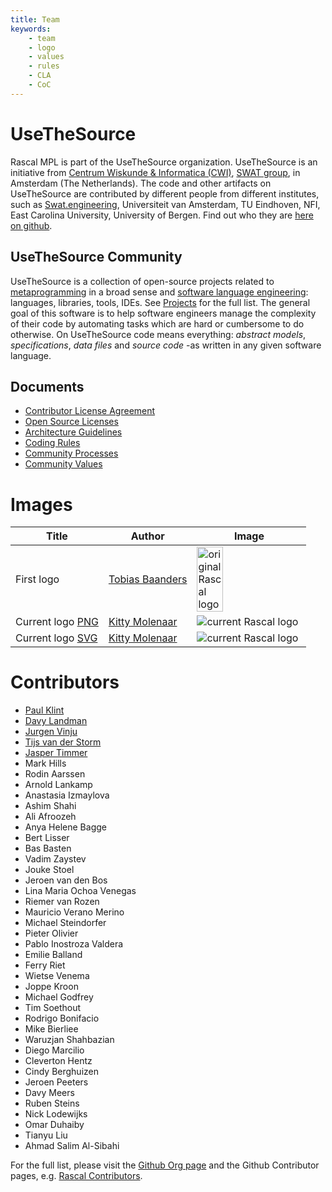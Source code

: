 ```yaml
---
title: Team
keywords:
    - team
    - logo
    - values
    - rules
    - CLA
    - CoC
---
```


# UseTheSource

Rascal MPL is part of the UseTheSource organization. UseTheSource is an initiative from [Centrum Wiskunde & Informatica (CWI)](https://www.cwi.nl/), [SWAT group](https://www.cwi.nl/research/groups/software-analysis-and-transformation), in Amsterdam (The Netherlands). The code and other artifacts on UseTheSource are contributed by different people from different institutes, such as [Swat.engineering](https://swat.engineering), Universiteit van Amsterdam, TU Eindhoven, NFI, East Carolina University, University of Bergen. Find out who they are [here on github](https://github.com/orgs/usethesource/people).

## UseTheSource Community

UseTheSource is a collection of open-source projects related to [metaprogramming](https://en.wikipedia.org/wiki/Metaprogramming) in a broad sense and [software language engineering](http://www.sleconf.org/): languages, libraries, tools, IDEs. See [Projects](https://usethesource.io/projects/) for the full list. The general goal of this software is to help software engineers manage the complexity of their code by automating tasks which are hard or cumbersome to do otherwise. On UseTheSource code means everything: *abstract models*, *specifications*, *data files* and *source code* -as written in any given software language.

## Documents

- [Contributor License Agreement](https://docs.google.com/forms/d/1uI6IsuKA-XMPt3jMbtQd9u0pQvDFQ99udbOoiB2La0A/viewform)
- [Open Source Licenses](https://usethesource.io/about/licenses.html)
- [Architecture Guidelines](https://usethesource.io/about/architecture.html)
- [Coding Rules](https://usethesource.io/about/coding.html)
- [Community Processes](https://usethesource.io/about/processes.html)
- [Community Values](https://usethesource.io/about/values.html)

# Images

| Title | Author | Image | 
| ----  | ---- | -----  |
| First logo | [Tobias Baanders](https://honingen.com/kunstenaar/tobias-baanders/) | <img alt="original Rascal logo" src="/images/old-rascal-logo.png" width="50%"></img> |
| Current logo [PNG](/images/rascal_logo.png) | [Kitty Molenaar](https://www.kittymolenaar.nl) | ![current Rascal logo](/images/rascal_logo.png) |
| Current logo [SVG](/images/rascal_logo.svg) | [Kitty Molenaar](https://www.kittymolenaar.nl) | ![current Rascal logo](/images/rascal_logo.svg) |

# Contributors

- [Paul Klint](https://github.com/PaulKlint) 
- [Davy Landman](https://github.com/DavyLandman) 
- [Jurgen Vinju](https://github.com/jurgenvinju) 
- [Tijs van der Storm](https://github.com/tvdstorm)
- [Jasper Timmer](https://github.com/jjwtimmer) 
- Mark Hills 
- Rodin Aarssen
- Arnold Lankamp 
- Anastasia Izmaylova
- Ashim Shahi
- Ali Afroozeh
- Anya Helene Bagge
- Bert Lisser
- Bas Basten
- Vadim Zaystev 
- Jouke Stoel
- Jeroen van den Bos 
- Lina Maria Ochoa Venegas 
- Riemer van Rozen 
- Mauricio Verano Merino 
- Michael Steindorfer
- Pieter Olivier 
- Pablo Inostroza Valdera 
- Emilie Balland
- Ferry Riet
- Wietse Venema
- Joppe Kroon
- Michael Godfrey
- Tim Soethout
- Rodrigo Bonifacio
- Mike Bierliee
- Waruzjan Shahbazian
- Diego Marcilio
- Cleverton Hentz
- Cindy Berghuizen
- Jeroen Peeters
- Davy Meers
- Ruben Steins
- Nick Lodewijks
- Omar Duhaiby
- Tianyu Liu
- Ahmad Salim Al-Sibahi

For the full list, please visit the [Github Org page](https://github.com/orgs/usethesource/people) and the Github Contributor pages, e.g. [Rascal Contributors](https://github.com/usethesource/rascal/graphs/contributors).
